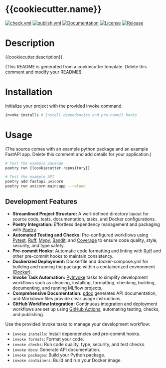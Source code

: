 # {{cookiecutter.name}}

[![check.yml](https://github.com/{{cookiecutter.user}}/{{cookiecutter.repository}}/actions/workflows/check.yml/badge.svg)](https://github.com/{{cookiecutter.user}}/{{cookiecutter.repository}}/actions/workflows/check.yml)
[![publish.yml](https://github.com/{{cookiecutter.user}}/{{cookiecutter.repository}}/actions/workflows/publish.yml/badge.svg)](https://github.com/{{cookiecutter.user}}/{{cookiecutter.repository}}/actions/workflows/publish.yml)
[![Documentation](https://img.shields.io/badge/documentation-available-brightgreen.svg)](https://{{cookiecutter.user}}.github.io/{{cookiecutter.repository}}/)
[![License](https://img.shields.io/github/license/{{cookiecutter.user}}/{{cookiecutter.repository}})](https://github.com/{{cookiecutter.user}}/{{cookiecutter.repository}}/blob/main/LICENCE.txt)
[![Release](https://img.shields.io/github/v/release/{{cookiecutter.user}}/{{cookiecutter.repository}})](https://github.com/{{cookiecutter.user}}/{{cookiecutter.repository}}/releases)

# Description

{{cookiecutter.description}}.

(This README is generated from a cookiecutter template. Delete this comment and modify your README!)

# Installation

Initialize your project with the provided invoke command.
```bash
invoke installs # Install dependencies and pre-commit hooks
```

# Usage

(The source comes with an example python package and an example FastAPI app. Delete this comment and add details for your application.)

```bash
# Test the example package
poetry run {{cookiecutter.repository}}
```

```bash
# Test the example API
poetry add fastapi uvicorn
poetry run uvicorn main:app --reload
```

## Development Features

* **Streamlined Project Structure:** A well-defined directory layout for source code, tests, documentation, tasks, and Docker configurations.
* **Poetry Integration:** Effortless dependency management and packaging with [Poetry](https://python-poetry.org/).
* **Automated Testing and Checks:** Pre-configured workflows using [Pytest](https://docs.pytest.org/), [Ruff](https://docs.astral.sh/ruff/), [Mypy](https://mypy.readthedocs.io/), [Bandit](https://bandit.readthedocs.io/), and [Coverage](https://coverage.readthedocs.io/) to ensure code quality, style, security, and type safety.
* **Pre-commit Hooks:** Automatic code formatting and linting with [Ruff](https://docs.astral.sh/ruff/) and other pre-commit hooks to maintain consistency.
* **Dockerized Deployment:** Dockerfile and docker-compose.yml for building and running the package within a containerized environment ([Docker](https://www.docker.com/)).
* **Invoke Task Automation:** [PyInvoke](https://www.pyinvoke.org/) tasks to simplify development workflows such as cleaning, installing, formatting, checking, building, documenting, and running MLflow projects.
* **Comprehensive Documentation:** [pdoc](https://pdoc.dev/) generates API documentation, and Markdown files provide clear usage instructions.
* **GitHub Workflow Integration:** Continuous integration and deployment workflows are set up using [GitHub Actions](https://github.com/features/actions), automating testing, checks, and publishing.

Use the provided Invoke tasks to manage your development workflow:

- `invoke installs`: Install dependencies and pre-commit hooks.
- `invoke formats`: Format your code.
- `invoke checks`: Run code quality, type, security, and test checks.
- `invoke docs`: Generate API documentation.
- `invoke packages`: Build your Python package.
- `invoke containers`: Build and run your Docker image.




